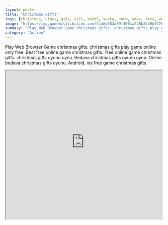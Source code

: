 ```yaml
---
layout: posts
title: "Christmas Gifts"
tags: [christmas, claus, gifs, gift, math3, santa, snow, xmas, free, online, games, oyna, game, free, games, play, play, games]
image: "https://img.gamedistribution.com/7a4eb583a09f4001a228b3349b6776a3.jpg"
summary: "Play Web Browser Game christmas gifts. christmas gifts play game online only free. Best free online game christmas gifts. Free online game christmas gifts. christmas gifts oyunu oyna. Bedava christmas gifts oyunu oyna. Online bedava christmas gifts oyunu. Android, ios free game christmas gifts."
category: "Action"
---
```


Play Web Browser Game christmas gifts. christmas gifts play game online only free. Best free online game christmas gifts. Free online game christmas gifts. christmas gifts oyunu oyna. Bedava christmas gifts oyunu oyna. Online bedava christmas gifts oyunu. Android, ios free game christmas gifts.

<iframe width="100%" height="480px;" src="https://html5.gamedistribution.com/7a4eb583a09f4001a228b3349b6776a3/"></iframe>